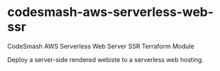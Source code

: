 # codesmash-aws-serverless-web-ssr
CodeSmash AWS Serverless Web Server SSR Terraform Module

Deploy a server-side rendered webiste to a serverless web hosting.
